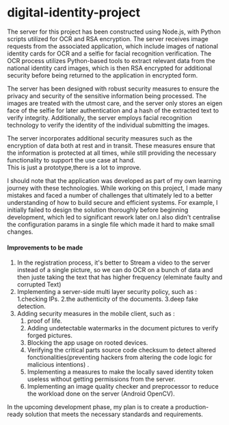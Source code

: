 # digital-identity-project
The server for this project has been constructed using Node.js, with Python scripts utilized for OCR and RSA encryption. The server receives image requests from the associated application, which include images of national identity cards for OCR and a selfie for facial recognition verification. The OCR process utilizes Python-based tools to extract relevant data from the national identity card images, which is then RSA encrypted for additional security before being returned to the application in encrypted form.  
  


  
The server has been designed with robust security measures to ensure the privacy and security of the sensitive information being processed. The images are treated with the utmost care, and the server only stores an eigen face of the selfie for later authentication and a hash of the extracted text to verify integrity. Additionally, the server employs facial recognition technology to verify the identity of the individual submitting the images.  
  
The server incorporates additional security measures such as the encryption of data both at rest and in transit. These measures ensure that the information is protected at all times, while still providing the necessary functionality to support the use case at hand.  
This is just a prototype,there is a lot to improve.  

I should note that the application was developed as part of my own learning journey with these technologies. While working on this project, I made many mistakes and faced a number of challenges that ultimately led to a better understanding of how to build secure and efficient systems. For example, I initially failed to design the solution thoroughly before beginning development, which led to significant rework later on.I also didn't centralise the configuration params in a single file which made it hard to make small changes.  
  
#### Improvements to be made 
1. In the registration process, it's better to Stream a video to the server instead of a single picture, so we can do OCR on a bunch of data and then juste taking the text that has higher frequency (eleminate faulty and corrupted Text) 
2. Implementing a server-side multi layer security policy, such as :      1.checking IPs. 
   2.the authenticity of the documents. 
   3.deep fake detection. 
4. Adding security measures in the mobile client, such as :
   1. proof of life. 
   2. Adding undetectable watermarks in the document pictures to verify forged pictures. 
   3. Blocking the app usage on rooted devices. 
   4. Verifying the critical parts  source code checksum to detect altered fonctionalities(preventing hackers from altering the code logic for malicious intentions) . 
   5. Implementing a measures to make the locally saved identity token useless without getting permissions from the server.  
   6. Implementing an image quality checker and preprocessor to reduce the workload done on the server (Android OpenCV). 

In the upcoming development phase, my plan is to create a production-ready solution that meets the necessary standards and requirements.  
